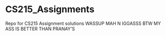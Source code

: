 # CS215_Assignments
Repo for CS215 Assignment solutions
WASSUP MAH N IGGASSS
BTW MY ASS IS BETTER THAN PRANAY'S
